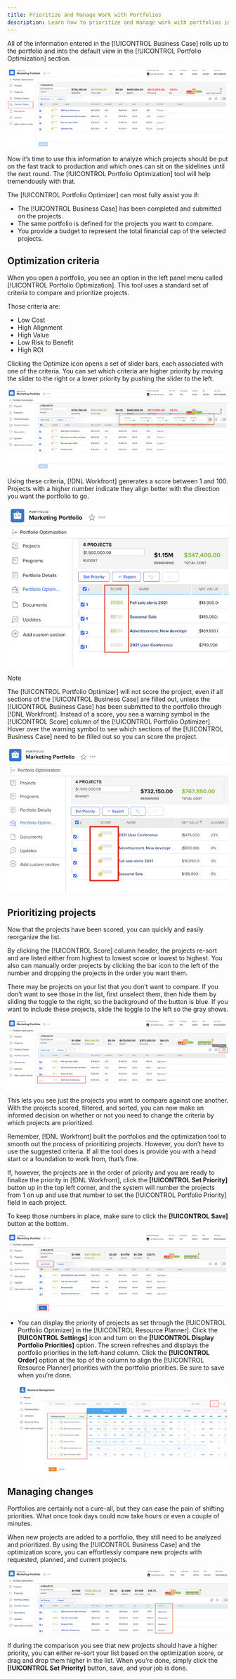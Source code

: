```yaml
---
title: Prioritize and Manage Work with Portfolios
description: Learn how to prioritize and manage work with portfolios in [!DNL Adobe Workfront].
---
```


All of the information entered in the [!UICONTROL Business Case] rolls up to the portfolio and into the default view in the [!UICONTROL Portfolio Optimization] section. 

![An image of the [!UICONTROL Portfolio Optimizer] area with information from the [!UICONTROL Business Case]](assets/10-portfolio-management9.png)

Now it’s time to use this information to analyze which projects should be put on the fast track to production and which ones can sit on the sidelines until the next round. The [!UICONTROL Portfolio Optimization] tool will help tremendously with that. 

The [!UICONTROL Portfolio Optimizer] can most fully assist you if: 

* The [!UICONTROL Business Case] has been completed and submitted on the projects. 
* The same portfolio is defined for the projects you want to compare. 
* You provide a budget to represent the total financial cap of the selected projects.

## Optimization criteria

When you open a portfolio, you see an option in the left panel menu called [!UICONTROL Portfolio Optimization]. This tool uses a standard set of criteria to compare and prioritize projects. 

Those criteria are:

* Low Cost 
* High Alignment 
* High Value 
* Low Risk to Benefit 
* High ROI

Clicking the Optimize icon opens a set of slider bars, each associated with one of the criteria. You can set which criteria are higher priority by moving the slider to the right or a lower priority by pushing the slider to the left. 

![An image of the [!UICONTROL Portfolio Optimizer] area with information from the [!UICONTROL Business Case]](assets/11-portfolio-management10.png)

Using these criteria, [!DNL Workfront] generates a score between 1 and 100. Projects with a higher number indicate they align better with the direction you want the portfolio to go. 

![An image of the [!UICONTROL Portfolio Optimizer] area with information on the project scores](assets/12-portfolio-management14.png)

>[!NOTE]
>
>The [!UICONTROL Portfolio Optimizer] will not score the project, even if all sections of the [!UICONTROL Business Case] are filled out, unless the [!UICONTROL Business Case] has been submitted to the portfolio through [!DNL Workfront]. Instead of a score, you see a warning symbol in the [!UICONTROL Score] column of the [!UICONTROL Portfolio Optimizer]. Hover over the warning symbol to see which sections of the [!UICONTROL Business Case] need to be filled out so you can score the project. 

![An image of a warning symbol in the [!UICONTROL Score] column of the [!UICONTROL Portfolio Optimizer].](assets/13-portfolio-management12.png)

## Prioritizing projects

Now that the projects have been scored, you can quickly and easily reorganize the list. 

By clicking the [!UICONTROL Score] column header, the projects re-sort and are listed either from highest to lowest score or lowest to highest. You also can manually order projects by clicking the bar icon to the left of the number and dropping the projects in the order you want them. 

There may be projects on your list that you don’t want to compare. If you don’t want to see those in the list, first unselect them, then hide them by sliding the toggle to the right, so the background of the button is blue. If you want to include these projects, slide the toggle to the left so the gray shows. 

![An image of an unselected project in the [!UICONTROL Portfolio Optimizer].](assets/14-portfolio-management13.png)

This lets you see just the projects you want to compare against one another. With the projects scored, filtered, and sorted, you can now make an informed decision on whether or not you need to change the criteria by which projects are prioritized.  

Remember, [!DNL Workfront] built the portfolios and the optimization tool to smooth out the process of prioritizing projects. However, you don’t have to use the suggested criteria. If all the tool does is provide you with a head start or a foundation to work from, that’s fine. 

 If, however, the projects are in the order of priority and you are ready to finalize the priority in [!DNL Workfront], click the **[!UICONTROL Set Priority]** button up in the top left corner, and the system will number the projects from 1 on up and use that number to set the [!UICONTROL Portfolio Priority] field in each project. 

To keep those numbers in place, make sure to click the **[!UICONTROL Save]** button at the bottom. 

![An image of using the [!UICONTROL Set Priority] button to prioritize projects in the [!UICONTROL Portfolio Optimizer].](assets/15-portfolio-management15.png)

<!-- 
Pro-tips graphic
-->

* You can display the priority of projects as set through the [!UICONTROL Portfolio Optimizer] in the [!UICONTROL Resource Planner]. Click the **[!UICONTROL Settings]** icon and turn on the **[!UICONTROL Display Portfolio Priorities]** option. The screen refreshes and displays the portfolio priorities in the left-hand column. Click the **[!UICONTROL Order]** option at the top of the column to align the [!UICONTROL Resource Planner] priorities with the portfolio priorities. Be sure to save when you’re done.

    ![An image of the [!UICONTROL Portfolio Priorities] column in the [!UICONTROL Resource Planner].](assets/16-portfolio-management17.png)

## Managing changes

Portfolios are certainly not a cure-all, but they can ease the pain of shifting priorities. What once took days could now take hours or even a couple of minutes. 

When new projects are added to a portfolio, they still need to be analyzed and prioritized. By using the [!UICONTROL Business Case] and the optimization score, you can effortlessly compare new projects with requested, planned, and current projects.

![An image of the project [!UICONTROL Status] column in the [!UICONTROL Portfolio Optimizer].](assets/17-project-management16.png)

If during the comparison you see that new projects should have a higher priority, you can either re-sort your list based on the optimization score, or drag and drop them higher in the list. When you’re done, simply click the **[!UICONTROL Set Priority]** button, save, and your job is done. 

<!-- Learn more graphic and documentation article links

* Portfolio Optimizer overview 
* Optimize projects in the Portfolio Optimizer 
* Overview of the Portfolio Optimizer score 
* Prioritizing projects in the Portfolio Optimizer

-->

